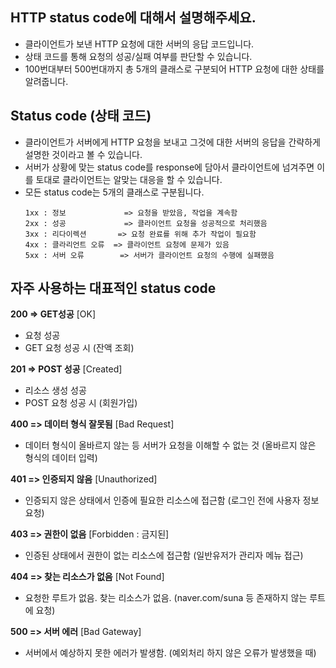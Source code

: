 ## HTTP status code에 대해서 설명해주세요.
- 클라이언트가 보낸 HTTP 요청에 대한 서버의 응답 코드입니다.
- 상태 코드를 통해 요청의 성공/실패 여부를 판단할 수 있습니다.
- 100번대부터 500번대까지 총 5개의 클래스로 구분되어 HTTP 요청에 대한 상태를 알려줍니다.


## Status code (상태 코드)
- 클라이언트가 서버에게 HTTP 요청을 보내고 그것에 대한 서버의 응답을 간략하게 설명한 것이라고 볼 수 있습니다.
- 서버가 상황에 맞는 status code를 response에 담아서 클라이언트에 넘겨주면
  이를 토대로 클라이언트는 알맞는 대응을 할 수 있습니다.
- 모든 status code는 5개의 클래스로 구분됩니다.
  ```
  1xx : 정보             => 요청을 받았음, 작업을 계속함
  2xx : 성공             => 클라이언트 요청을 성공적으로 처리했음
  3xx : 리다이렉션       => 요청 완료를 위해 추가 작업이 필요함
  4xx : 클라리언트 오류  => 클라이언트 요청에 문제가 있음
  5xx : 서버 오류        => 서버가 클라이언트 요청의 수행에 실패했음
  ```


## 자주 사용하는 대표적인 status code
**200  => GET성공**
[OK]
- 요청 성공
- GET 요청 성공 시
(잔액 조회)
  
**201  => POST 성공**
[Created]
- 리소스 생성 성공
- POST 요청 성공 시
(회원가입)

**400  => 데이터 형식 잘못됨**
[Bad Request]
- 데이터 형식이 올바르지 않는 등 서버가 요청을 이해할 수 없는 것
(올바르지 않은 형식의 데이터 입력)

**401  => 인증되지 않음**
[Unauthorized]
- 인증되지 않은 상태에서 인증에 필요한 리소스에 접근함
(로그인 전에 사용자 정보 요청)

**403  => 권한이 없음**
[Forbidden : 금지된]
- 인증된 상태에서 권한이 없는 리소스에 접근함
(일반유저가 관리자 메뉴 접근)

**404  => 찾는 리소스가 없음**
[Not Found]
- 요청한 루트가 없음. 찾는 리소스가 없음.
(naver.com/suna 등 존재하지 않는 루트에 요청) 

**500  => 서버 에러**
[Bad Gateway]
- 서버에서 예상하지 못한 에러가 발생함.
(예외처리 하지 않은 오류가 발생했을 때)
  




